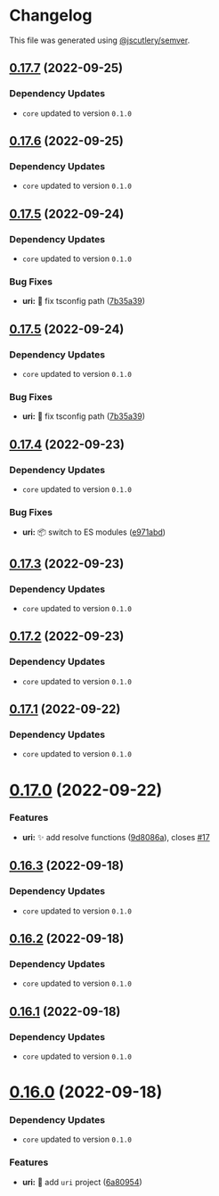 # Changelog

This file was generated using [@jscutlery/semver](https://github.com/jscutlery/semver).

## [0.17.7](https://github.com/monumentjs/workspace/compare/uri@0.17.6...uri@0.17.7) (2022-09-25)

### Dependency Updates

* `core` updated to version `0.1.0`


## [0.17.6](https://github.com/monumentjs/workspace/compare/uri@0.17.5...uri@0.17.6) (2022-09-25)

### Dependency Updates

* `core` updated to version `0.1.0`


## [0.17.5](https://github.com/monumentjs/workspace/compare/uri@0.17.4...uri@0.17.5) (2022-09-24)

### Dependency Updates

* `core` updated to version `0.1.0`

### Bug Fixes

* **uri:** :wrench: fix tsconfig path ([7b35a39](https://github.com/monumentjs/workspace/commit/7b35a39f92ae062535f629265a5a21ddd921ab73))



## [0.17.5](https://github.com/monumentjs/workspace/compare/uri@0.17.4...uri@0.17.5) (2022-09-24)

### Dependency Updates

* `core` updated to version `0.1.0`

### Bug Fixes

* **uri:** :wrench: fix tsconfig path ([7b35a39](https://github.com/monumentjs/workspace/commit/7b35a39f92ae062535f629265a5a21ddd921ab73))



## [0.17.4](https://github.com/monumentjs/workspace/compare/uri@0.17.3...uri@0.17.4) (2022-09-23)

### Dependency Updates

* `core` updated to version `0.1.0`

### Bug Fixes

* **uri:** :package: switch to ES modules ([e971abd](https://github.com/monumentjs/workspace/commit/e971abd407e5dfc8132e903b5dec8eca172b1ac0))



## [0.17.3](https://github.com/monumentjs/workspace/compare/uri@0.17.2...uri@0.17.3) (2022-09-23)

### Dependency Updates

* `core` updated to version `0.1.0`


## [0.17.2](https://github.com/monumentjs/workspace/compare/uri@0.17.1...uri@0.17.2) (2022-09-23)

### Dependency Updates

* `core` updated to version `0.1.0`


## [0.17.1](https://github.com/monumentjs/workspace/compare/uri@0.17.0...uri@0.17.1) (2022-09-22)

### Dependency Updates

* `core` updated to version `0.1.0`


# [0.17.0](https://github.com/monumentjs/workspace/compare/uri@0.16.3...uri@0.17.0) (2022-09-22)


### Features

* **uri:** :sparkles: add resolve functions ([9d8086a](https://github.com/monumentjs/workspace/commit/9d8086abe1932586f27e808222057cdba547415a)), closes [#17](https://github.com/monumentjs/workspace/issues/17)



## [0.16.3](https://github.com/monumentjs/workspace/compare/uri@0.16.2...uri@0.16.3) (2022-09-18)

### Dependency Updates

* `core` updated to version `0.1.0`


## [0.16.2](https://github.com/monumentjs/workspace/compare/uri@0.16.1...uri@0.16.2) (2022-09-18)

### Dependency Updates

* `core` updated to version `0.1.0`


## [0.16.1](https://github.com/monumentjs/workspace/compare/uri@0.16.0...uri@0.16.1) (2022-09-18)

### Dependency Updates

* `core` updated to version `0.1.0`


# [0.16.0](https://github.com/monumentjs/workspace/compare/uri@0.15.2...uri@0.16.0) (2022-09-18)

### Dependency Updates

* `core` updated to version `0.1.0`

### Features

* **uri:** :tada: add `uri` project ([6a80954](https://github.com/monumentjs/workspace/commit/6a80954d57be03787620eb9e997bb9604d98146b))
